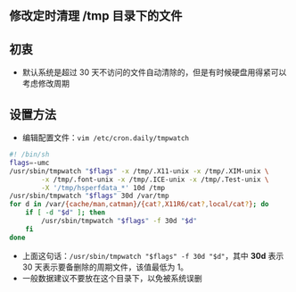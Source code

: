 ## 修改定时清理 /tmp 目录下的文件


## 初衷

- 默认系统是超过 30 天不访问的文件自动清除的，但是有时候硬盘用得紧可以考虑修改周期


## 设置方法

- 编辑配置文件：`vim /etc/cron.daily/tmpwatch`

``` bash
#! /bin/sh
flags=-umc
/usr/sbin/tmpwatch "$flags" -x /tmp/.X11-unix -x /tmp/.XIM-unix \
        -x /tmp/.font-unix -x /tmp/.ICE-unix -x /tmp/.Test-unix \
        -X '/tmp/hsperfdata_*' 10d /tmp
/usr/sbin/tmpwatch "$flags" 30d /var/tmp
for d in /var/{cache/man,catman}/{cat?,X11R6/cat?,local/cat?}; do
    if [ -d "$d" ]; then
        /usr/sbin/tmpwatch "$flags" -f 30d "$d"
    fi
done
```

- 上面这句话：`/usr/sbin/tmpwatch "$flags" -f 30d "$d"`，其中 **30d** 表示 30 天表示要备删除的周期文件，该值最低为 1。
- 一般数据建议不要放在这个目录下，以免被系统误删
